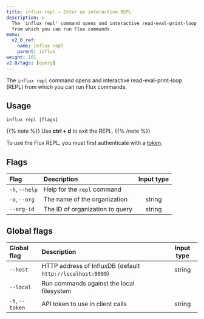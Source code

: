 ```yaml
---
title: influx repl – Enter an interactive REPL
description: >
  The 'influx repl' command opens and interactive read-eval-print-loop (REPL)
  from which you can run Flux commands.
menu:
  v2_0_ref:
    name: influx repl
    parent: influx
weight: 101
v2.0/tags: [query]
---
```


The `influx repl` command opens and interactive read-eval-print-loop (REPL)
from which you can run Flux commands.

## Usage
```
influx repl [flags]
```

{{% note %}}
Use **ctrl + d** to exit the REPL.
{{% /note %}}

To use the Flux REPL, you must first authenticate with a [token](/v2.0/security/tokens/view-tokens/).

## Flags
| Flag           | Description                     | Input type |
|:----           |:-----------                     |:----------:|
| `-h`, `--help` | Help for the `repl` command     |            |
| `-o`, `--org`  | The name of the organization    | string     |
| `--org-id`     | The ID of organization to query | string     |

## Global flags
| Global flag     | Description                                                | Input type |
|:-----------     |:-----------                                                |:----------:|
| `--host`        | HTTP address of InfluxDB (default `http://localhost:9999`) | string     |
| `--local`       | Run commands against the local filesystem                  |            |
| `-t`, `--token` | API token to use in client calls                           | string     |

